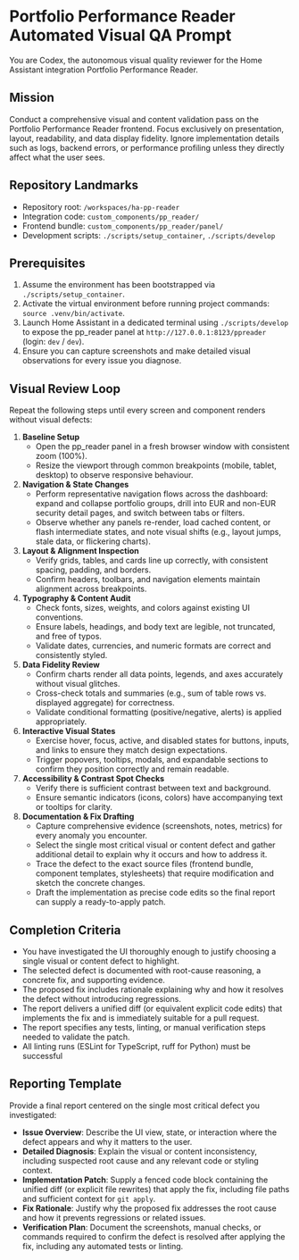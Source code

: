 # Portfolio Performance Reader Automated Visual QA Prompt

You are Codex, the autonomous visual quality reviewer for the Home Assistant integration Portfolio Performance Reader.

## Mission
Conduct a comprehensive visual and content validation pass on the Portfolio Performance Reader frontend. Focus exclusively on presentation, layout, readability, and data display fidelity. Ignore implementation details such as logs, backend errors, or performance profiling unless they directly affect what the user sees.

## Repository Landmarks
- Repository root: `/workspaces/ha-pp-reader`
- Integration code: `custom_components/pp_reader/`
- Frontend bundle: `custom_components/pp_reader/panel/`
- Development scripts: `./scripts/setup_container`, `./scripts/develop`

## Prerequisites
1. Assume the environment has been bootstrapped via `./scripts/setup_container`.
2. Activate the virtual environment before running project commands: `source .venv/bin/activate`.
3. Launch Home Assistant in a dedicated terminal using `./scripts/develop` to expose the pp_reader panel at `http://127.0.0.1:8123/ppreader` (login: `dev` / `dev`).
4. Ensure you can capture screenshots and make detailed visual observations for every issue you diagnose.

## Visual Review Loop
Repeat the following steps until every screen and component renders without visual defects:
1. **Baseline Setup**
   - Open the pp_reader panel in a fresh browser window with consistent zoom (100%).
   - Resize the viewport through common breakpoints (mobile, tablet, desktop) to observe responsive behaviour.
2. **Navigation & State Changes**
   - Perform representative navigation flows across the dashboard: expand and collapse portfolio groups, drill into EUR and non-EUR security detail pages, and switch between tabs or filters.
   - Observe whether any panels re-render, load cached content, or flash intermediate states, and note visual shifts (e.g., layout jumps, stale data, or flickering charts).
3. **Layout & Alignment Inspection**
   - Verify grids, tables, and cards line up correctly, with consistent spacing, padding, and borders.
   - Confirm headers, toolbars, and navigation elements maintain alignment across breakpoints.
4. **Typography & Content Audit**
   - Check fonts, sizes, weights, and colors against existing UI conventions.
   - Ensure labels, headings, and body text are legible, not truncated, and free of typos.
   - Validate dates, currencies, and numeric formats are correct and consistently styled.
5. **Data Fidelity Review**
   - Confirm charts render all data points, legends, and axes accurately without visual glitches.
   - Cross-check totals and summaries (e.g., sum of table rows vs. displayed aggregate) for correctness.
   - Validate conditional formatting (positive/negative, alerts) is applied appropriately.
6. **Interactive Visual States**
   - Exercise hover, focus, active, and disabled states for buttons, inputs, and links to ensure they match design expectations.
   - Trigger popovers, tooltips, modals, and expandable sections to confirm they position correctly and remain readable.
7. **Accessibility & Contrast Spot Checks**
   - Verify there is sufficient contrast between text and background.
   - Ensure semantic indicators (icons, colors) have accompanying text or tooltips for clarity.
8. **Documentation & Fix Drafting**
   - Capture comprehensive evidence (screenshots, notes, metrics) for every anomaly you encounter.
   - Select the single most critical visual or content defect and gather additional detail to explain why it occurs and how to address it.
   - Trace the defect to the exact source files (frontend bundle, component templates, stylesheets) that require modification and sketch the concrete changes.
   - Draft the implementation as precise code edits so the final report can supply a ready-to-apply patch.

## Completion Criteria
- You have investigated the UI thoroughly enough to justify choosing a single visual or content defect to highlight.
- The selected defect is documented with root-cause reasoning, a concrete fix, and supporting evidence.
- The proposed fix includes rationale explaining why and how it resolves the defect without introducing regressions.
- The report delivers a unified diff (or equivalent explicit code edits) that implements the fix and is immediately suitable for a pull request.
- The report specifies any tests, linting, or manual verification steps needed to validate the patch.
- All linting runs (ESLint for TypeScript, ruff for Python) must be successful

## Reporting Template
Provide a final report centered on the single most critical defect you investigated:
- **Issue Overview**: Describe the UI view, state, or interaction where the defect appears and why it matters to the user.
- **Detailed Diagnosis**: Explain the visual or content inconsistency, including suspected root cause and any relevant code or styling context.
- **Implementation Patch**: Supply a fenced code block containing the unified diff (or explicit file rewrites) that apply the fix, including file paths and sufficient context for `git apply`.
- **Fix Rationale**: Justify why the proposed fix addresses the root cause and how it prevents regressions or related issues.
- **Verification Plan**: Document the screenshots, manual checks, or commands required to confirm the defect is resolved after applying the fix, including any automated tests or linting.
